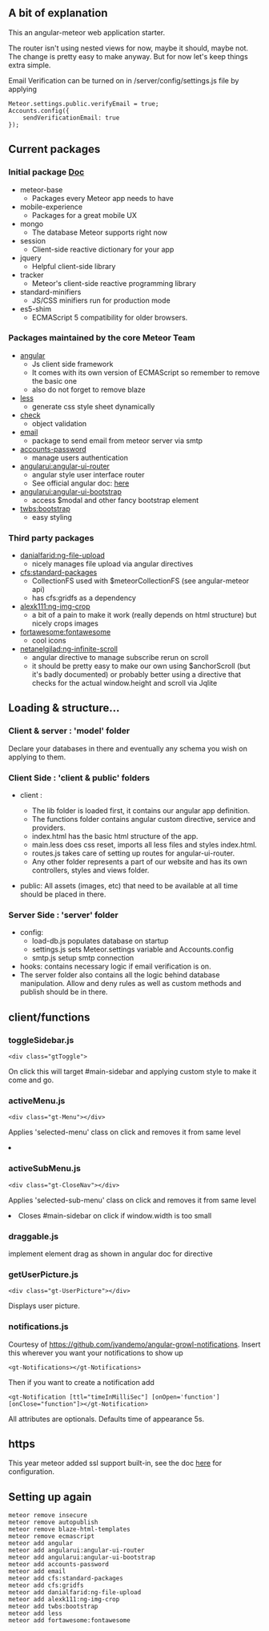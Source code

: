 ## A bit of explanation

This an angular-meteor web application starter.

The router isn't using nested views for now, maybe it should, maybe not.
The change is pretty easy to make anyway. But for now let's keep things extra simple.

Email Verification can be turned on in /server/config/settings.js file by applying
```
Meteor.settings.public.verifyEmail = true;
Accounts.config({
    sendVerificationEmail: true
});
```

## Current packages
### Initial package   [Doc][meteor]
- meteor-base                 
   * Packages every Meteor app needs to have
- mobile-experience                  
   * Packages for a great mobile UX
- mongo                              
   * The database Meteor supports right now
- session                            
   * Client-side reactive dictionary for your app
- jquery                             
   * Helpful client-side library
- tracker                            
   * Meteor's client-side reactive programming library
- standard-minifiers                 
   * JS/CSS minifiers run for production mode
- es5-shim                           
   * ECMAScript 5 compatibility for older browsers.

###  Packages maintained by the core Meteor Team
- [angular][angular]
   * Js client side framework
   * It comes with its own version of ECMAScript so remember to remove the basic one
   * also do not forget to remove blaze
- [less][less]                              
   * generate css style sheet dynamically
- [check][check]                              
   * object validation
- [email][email]                              
   * package to send email from meteor server via smtp
- [accounts-password][accounts-password]                  
   * manage users authentication
- [angularui:angular-ui-router][angularui:angular-ui-router]        
   * angular style user interface router
   * See official angular doc: [here][official-angular-doc]
- [angularui:angular-ui-bootstrap][angularui:angular-ui-bootstrap]     
   * access $modal and other fancy bootstrap element
- [twbs:bootstrap][twbs:bootstrap]                     
   * easy styling

### Third party packages
- [danialfarid:ng-file-upload][danialfarid:ng-file-upload]         
   * nicely manages file upload via angular directives
- [cfs:standard-packages][cfs:standard-packages]              
   * CollectionFS used with $meteorCollectionFS (see angular-meteor api)
   * has cfs:gridfs as a dependency
- [alexk111:ng-img-crop][alexk111:ng-img-crop]               
   * a bit of a pain to make it work (really depends on html structure) but nicely crops images
- [fortawesome:fontawesome][fortawesome:fontawesome]            
   * cool icons
- [netanelgilad:ng-infinite-scroll][netanelgilad:ng-infinite-scroll]    
   * angular directive to manage subscribe rerun on scroll
   * it should be pretty easy to make our own using $anchorScroll (but it's badly documented) or probably better using a directive that checks for the actual window.height and scroll via Jqlite

## Loading & structure...

### Client & server : 'model' folder
Declare your databases in there and eventually any schema you wish on applying to them.

### Client Side : 'client & public' folders
- client :
   * The lib folder is loaded first, it contains our angular app definition.
   * The functions folder contains angular custom directive, service and providers.
   * index.html has the basic html structure of the app.
   * main.less does css reset, imports all less files and styles index.html.  
   * routes.js takes care of setting up routes for angular-ui-router.
   * Any other folder represents a part of our website and has its own controllers, styles and views folder.

- public: All assets (images, etc) that need to be available at all time should be placed in there.

### Server Side : 'server' folder
- config:
   * load-db.js populates database on startup
   * settings.js sets Meteor.settings variable and Accounts.config
   * smtp.js setup smtp connection
- hooks:  contains necessary logic if email verification is on.
- The server folder also contains all the logic behind database manipulation. Allow and deny rules as well as custom methods and publish should be in there.

## client/functions
### toggleSidebar.js

 ```
 <div class="gtToggle">
 ```
On click this will target #main-sidebar and applying custom style to make it come and go.

### activeMenu.js
```
<div class="gt-Menu"></div>
```
Applies 'selected-menu' class on click and removes it from same level <li>

### activeSubMenu.js
```
<div class="gt-CloseNav"></div>
```
Applies 'selected-sub-menu' class on click and removes it from same level <li>
Closes #main-sidebar on click if window.width is too small

### draggable.js
implement element drag as shown in angular doc for directive

### getUserPicture.js
```
<div class="gt-UserPicture"></div>
```
Displays user picture.

### notifications.js
Courtesy of <https://github.com/jvandemo/angular-growl-notifications>.
Insert this wherever you want your notifications to show up
 ```
 <gt-Notifications></gt-Notifications>
 ```

Then if you want to create a notification add
```
<gt-Notification [ttl="timeInMilliSec"] [onOpen='function'] [onClose="function"]></gt-Notification>
```
All attributes are optionals. Defaults time of appearance 5s.


## https

This year meteor added ssl support built-in, see the doc [here][ssl] for configuration. 

## Setting up again

```
meteor remove insecure
meteor remove autopublish
meteor remove blaze-html-templates
meteor remove ecmascript
meteor add angular  
meteor add angularui:angular-ui-router
meteor add angularui:angular-ui-bootstrap
meteor add accounts-password
meteor add email
meteor add cfs:standard-packages
meteor add cfs:gridfs
meteor add danialfarid:ng-file-upload
meteor add alexk111:ng-img-crop
meteor add twbs:bootstrap
meteor add less
meteor add fortawesome:fontawesome
```

<!-- meteor add sebastianilves:angular-chart-js -->

[meteor]: http://docs.meteor.com/#/full/
[angular]: http://www.angular-meteor.com/api/meteorCollection
[less]: http://lesscss.org/
[check]: http://docs.meteor.com/#/full/check
[email]: http://docs.meteor.com/#/full/email
[accounts-password]: http://docs.meteor.com/#/full/accounts_passwords
[angularui:angular-ui-router]: https://atmospherejs.com/angularui/angular-ui-router>
[official-angular-doc]: https://docs.angularjs.org/guide
[angularui:angular-ui-bootstrap]: https://github.com/angular-ui/bootstrap/
[danialfarid:ng-file-upload]: https://github.com/danialfarid/ng-file-upload
[cfs:standard-packages]: https://github.com/CollectionFS/Meteor-CollectionFS
[alexk111:ng-img-crop]: https://github.com/alexk111/ngImgCrop
[twbs:bootstrap]: https://github.com/twbs/bootstrap
[fortawesome:fontawesome]: https://fortawesome.github.io/Font-Awesome/icons/
[netanelgilad:ng-infinite-scroll]: https://github.com/netanelgilad/meteor-ng-infinite-scroll/
[ssl]: https://github.com/arunoda/meteor-up#ssl-support
